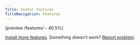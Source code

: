 ```yaml
---
Title: Useful features
TitleNavigation: Features
---
```

[preview /features/ - 40.5%]

[Install more features](/help/extensions-features). Something doesn't work? [Report problem](/help/support).
